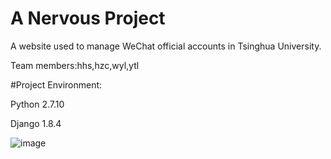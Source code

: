 # A Nervous Project

A website used to manage WeChat official accounts in Tsinghua University.

Team members:hhs,hzc,wyl,ytl


#Project Environment:

Python 2.7.10

Django 1.8.4

![image](http://imgsrc.baidu.com/forum/pic/item/9d2c6aa98226cffcda9a6e1bbf014a90f703ea55.jpg)